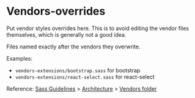 # Vendors-overrides
Put vendor styles overrides here.
This is to avoid editing the vendor files themselves, which is generally not a good idea.

Files named exactly after the vendors they overwrite.

Examples: 

* `vendors-extensions/bootstrap.sass` for bootstrap
* `vendors-extensions/react-select.sass` for react-select

Reference: [Sass Guidelines](http://sass-guidelin.es/) > [Architecture](http://sass-guidelin.es/#architecture) > [Vendors folder](http://sass-guidelin.es/#vendors-folder)
